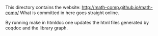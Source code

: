 This directory contains the website:
  http://math-comp.github.io/math-comp/
What is committed in here goes straight online.

By running make in htmldoc one updates the html files 
generated by coqdoc and the library graph.
